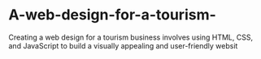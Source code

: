# A-web-design-for-a-tourism-
Creating a web design for a tourism business involves using HTML, CSS, and JavaScript to build a visually appealing and user-friendly websit
